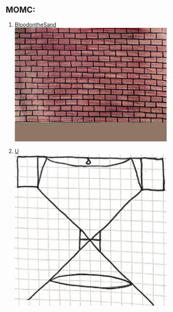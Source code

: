 MOMC:
------ 

1. [BloodontheSand][BloodontheSand]  
[<img src="images/Sand.png" width="400" alt="snake game">][BloodontheSand]

2. [U][U]  
[<img src="images/U.png" width="400" alt="battle Arena game">][U]

[BloodontheSand]: https://ameverythingand.github.io/Blood-on-the-Sand/
[U]: https://ameverythingand.github.io/U/
